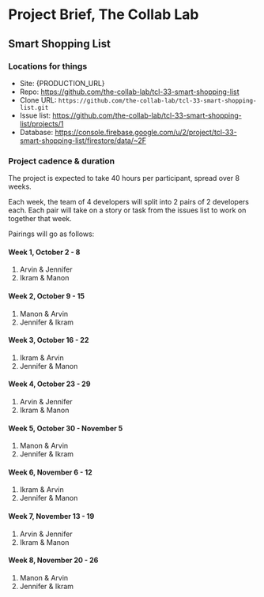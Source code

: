 # Project Brief, The Collab Lab

## Smart Shopping List

### Locations for things

- Site: {PRODUCTION_URL}
- Repo: https://github.com/the-collab-lab/tcl-33-smart-shopping-list
- Clone URL: `https://github.com/the-collab-lab/tcl-33-smart-shopping-list.git`
- Issue list: https://github.com/the-collab-lab/tcl-33-smart-shopping-list/projects/1
- Database: https://console.firebase.google.com/u/2/project/tcl-33-smart-shopping-list/firestore/data/~2F

### Project cadence & duration

The project is expected to take 40 hours per participant, spread over 8 weeks.

Each week, the team of 4 developers will split into 2 pairs of 2 developers each. Each pair will take on a story or task from the issues list to work on together that week.

Pairings will go as follows:

#### Week 1, October 2 - 8

1. Arvin & Jennifer
2. Ikram & Manon

#### Week 2, October 9 - 15

1. Manon & Arvin
2. Jennifer & Ikram

#### Week 3, October 16 - 22

1. Ikram & Arvin
2. Jennifer & Manon

#### Week 4, October 23 - 29

1. Arvin & Jennifer
2. Ikram & Manon

#### Week 5, October 30 - November 5

1. Manon & Arvin
2. Jennifer & Ikram

#### Week 6, November 6 - 12

1. Ikram & Arvin
2. Jennifer & Manon

#### Week 7, November 13 - 19

1. Arvin & Jennifer
2. Ikram & Manon

#### Week 8, November 20 - 26

1. Manon & Arvin
2. Jennifer & Ikram
